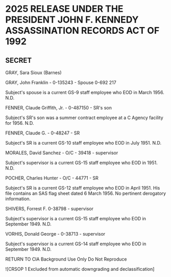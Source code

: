 # 2025 RELEASE UNDER THE PRESIDENT JOHN F. KENNEDY ASSASSINATION RECORDS ACT OF 1992

## SECRET

GRAY, Sara Sioux (Barnes)

GRAY, John Franklin - 0-135243 - Spouse 0-692 217

Subject's spouse is a current GS-9 staff employee who EOD in March 1956. N.D.

FENNER, Claude Griffith, Jr. - 0-487150 - SR's son

Subject's SR's son was a summer contract employee at a C Agency facility for 1956. N.D.

FENNER, Claude G. - 0-48247 - SR

Subject's SR is a current GS-10 staff employee who EOD in July 1951. N.D.

MORALES, David Sanchez - O/C - 39418 - supervisor

Subject's supervisor is a current GS-15 staff employee who EOD in 1951. N.D.

POCHER, Charles Hunter - O/C - 44771 - SR

Subject's SR is a current GS-12 staff employee who EOD in April 1951. His file contains an SAS flag sheet dated 6 March 1956. No pertinent derogatory information.

SHIVERS, Forrest F. 0-38798 - supervisor

Subject's supervisor is a current GS-15 staff employee who EOD in September 1949. N.D.

VORHIS, Donald George - 0-38713 - supervisor

Subject's supervisor is a current GS-14 staff employee who EOD in September 1949. N.D.

RETURN TO CIA
Background Use Only
Do Not Reproduce

![CRSOP 1 Excluded from automatic downgrading and declassification]
